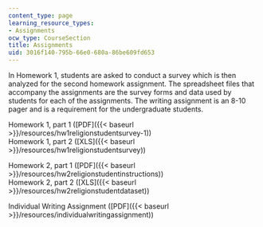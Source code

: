 ```yaml
---
content_type: page
learning_resource_types:
- Assignments
ocw_type: CourseSection
title: Assignments
uid: 3016f140-795b-66e0-680a-86be609fd653
---
```


In Homework 1, students are asked to conduct a survey which is then analyzed for the second homework assignment. The spreadsheet files that accompany the assignments are the survey forms and data used by students for each of the assignments. The writing assignment is an 8-10 pager and is a requirement for the undergraduate students.

Homework 1, part 1 ([PDF]({{< baseurl >}}/resources/hw1religionstudentsurvey-1))  
Homework 1, part 2 ([XLS]({{< baseurl >}}/resources/hw1religionstudentsurvey))

Homework 2, part 1 ([PDF]({{< baseurl >}}/resources/hw2religionstudentinstructions))  
Homework 2, part 2 ([XLS]({{< baseurl >}}/resources/hw2religionstudentdataset))

Individual Writing Assignment ([PDF]({{< baseurl >}}/resources/individualwritingassignment))